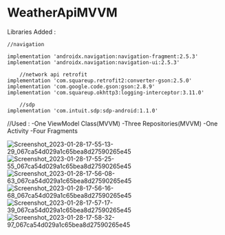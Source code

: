 # WeatherApiMVVM

Libraries Added :

    //navigation
    
    implementation 'androidx.navigation:navigation-fragment:2.5.3'
    implementation 'androidx.navigation:navigation-ui:2.5.3'
    
        //network api retrofit
    implementation 'com.squareup.retrofit2:converter-gson:2.5.0'
    implementation 'com.google.code.gson:gson:2.8.9'
    implementation 'com.squareup.okhttp3:logging-interceptor:3.11.0'
    
        //sdp
    implementation 'com.intuit.sdp:sdp-android:1.1.0'
    
//Used :
-One ViewModel Class(MVVM)
 -Three Repositories(MVVM)
 -One Activity
 -Four Fragments

    
![Screenshot_2023-01-28-17-55-13-29_067ca54d029a1c65bea8d27590265e45](https://user-images.githubusercontent.com/52179440/215266503-e4d00e7f-c697-4dd2-9f7b-883713caddd8.jpg)
![Screenshot_2023-01-28-17-55-25-55_067ca54d029a1c65bea8d27590265e45](https://user-images.githubusercontent.com/52179440/215266513-30d3e7e9-76c0-41a4-b3a2-9bc08368d746.jpg)
![Screenshot_2023-01-28-17-56-08-63_067ca54d029a1c65bea8d27590265e45](https://user-images.githubusercontent.com/52179440/215266517-875bcc40-f889-45d2-a4ad-e46804eb15b6.jpg)
![Screenshot_2023-01-28-17-56-16-68_067ca54d029a1c65bea8d27590265e45](https://user-images.githubusercontent.com/52179440/215266520-fe2f2a84-4a76-4873-914a-9d332acbedb5.jpg)
![Screenshot_2023-01-28-17-57-17-39_067ca54d029a1c65bea8d27590265e45](https://user-images.githubusercontent.com/52179440/215266528-8d37f8e3-cbf4-4d08-8204-1e419d5a5f38.jpg)
![Screenshot_2023-01-28-17-58-32-97_067ca54d029a1c65bea8d27590265e45](https://user-images.githubusercontent.com/52179440/215266534-e7afdec9-0437-48fb-8a6e-97d3414ab86e.jpg)

